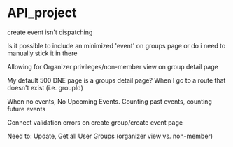 # API_project

create event isn't dispatching

Is it possible to include an minimized 'event' on groups page or do i need to manually stick it in there

Allowing for Organizer privileges/non-member view on group detail page

My default 500 DNE page is a groups detail page?  When I go to a route that doesn't exist (i.e. groupId)

When no events, No Upcoming Events.  Counting past events, counting future events

Connect validation errors on create group/create event page



Need to:
Update,
Get all User Groups (organizer view vs. non-member)
